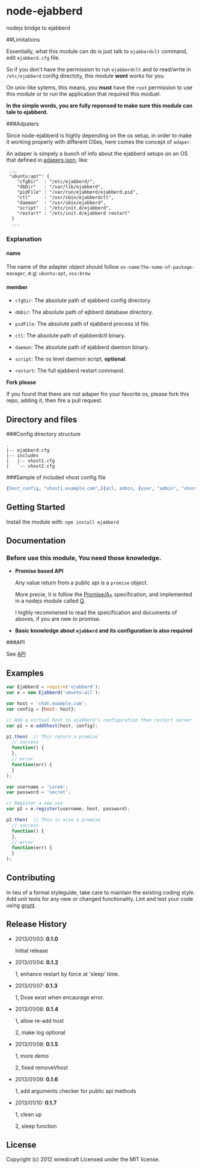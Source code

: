 # node-ejabberd

nodejs bridge to ejabberd

##Limitations

Essentially, what this module can do is just talk to `ejabberdclt` command, edit `ejabberd.cfg` file.

So if you don't have the permission to run `ejabberdclt` and to read/write in `/etc/ejabberd` config directoty, this module **wont** works for you.

On unix-like sytems, this means, you **must** have the `root` permission to use this module or to run the application that required this moduel.

__In the simple words, you are fully reponsed to make sure this module can tale to ejabberd.__

###Adpaters

Since node-ejabberd is highly depending on the os setup, in order to make it working properly with different OSes, here comes the concept of `adaper`.

An adaper is simpely a bunch of info about the ejabberd setups on an OS that defined in [adapers.json](./adapers.json), like:

```
 ...
 "ubuntu:apt": {
    "cfgDir"  : "/etc/ejabberd/",
    "dbDir"   : "/var/lib/ejabberd",
    "pidFile" : "/var/run/ejabberd/ejabberd.pid",
    "ctl"     : "/usr/sbin/ejabberdctl",
    "daemon"  : "/usr/sbin/ejabberd",
    "script"  : "/etc/init.d/ejabberd",
    "restart" : "/etc/init.d/ejabberd restart"
  }
  ...
```

### Explanation

#### name

The name of the adapter object should follow `os-name`:`The-name-of-package-manager`, e.g: `ubuntu:apt`, `osx:brew`

#### member

* `cfgDir`: The absolute path of ejabberd config directory.

* `dbDir`: The absolute path of ejbberd database directory.

* `pidFile`: The absolute path of ejabberd process id file.

* `ctl`: The absolute path of ejabberdctl binary.

* `daemon`: The absolute path of ejabberd daemon binary.

* `script`: The os level daemon script, **optional**.

* `restart`: The full ejabberd restart command.

**Fork please**

If you found that there are not adaper fro your favorite os, please fork this repo, adding it, then fire a pull request.

## Directory and files

###Config directory structure
```
.
|-- ejabberd.cfg
|-- includes
|   |-- vhost1.cfg
|   `-- vhost2.cfg
```

###Sample of included vhost config file
```erlang
{host_config, "vhost1.example.com",[{acl, admin, {user, "admin", "vhost1.example.com"}}]}.
```

## Getting Started
Install the module with: `npm install ejabberd`

## Documentation

### Before use this module, You need those knowledge.
* __Promise based API__

    Any value return from a public api is a `promise` object.

    More precie, it is follow the [Promise/A+](http://promises-aplus.github.com/promises-spec/) specification,
      and implemented in a nodejs module called [Q](https://github.com/kriskowal/q).

   I highly recommened to read the speicification and documents of aboves, if you are new to promise.

* __Basic knowledge about `ejabberd` and its configuration is also required__

###API

See [API](https://github.com/Wiredcraft/node-ejabberd/wiki/API)


## Examples
```js
var Ejabberd = require('ejabberd');
var e = new Ejabberd('ubuntu:all');

var host = 'chat.example.com';
var config = {host: host};

// Add a virtual host to ejabberd's configuration then restart server
var p1 = e.addVhost(host, config);

p1.then(  // This return a promise
  // success
  function() {
  },
  // error
  function(err) {
  }
);

var username = 'Lorem';
var password = 'secret';

// Register a new use
var p2 = e.register(username, host, password);

p2.then(  // This is also a promise
  // success
  function() {
  },
  // error
  function(err) {
  }
);
```

## Contributing
In lieu of a formal styleguide, take care to maintain the existing coding style. Add unit tests for any new or changed functionality. Lint and test your code using [grunt](https://github.com/gruntjs/grunt).

## Release History
* 2013/01/03: **0.1.0**

  Initial release


* 2013/01/04: **0.1.2**

  1, enhance restart by force at 'sleep' time.


* 2013/01/07: **0.1.3**

  1, Dose exist when encaurage error.


* 2013/01/08: **0.1.4**

  1, allow re-add host

  2, make log optional


* 2013/01/08: **0.1.5**

  1, more demo

  2, fixed removeVhost


* 2013/01/09: **0.1.6**

  1, add arguments checker for public api methods


* 2013/01/10: **0.1.7**

  1, clean up

  2, sleep function


## License
Copyright (c) 2012 wiredcraft
Licensed under the MIT license.
